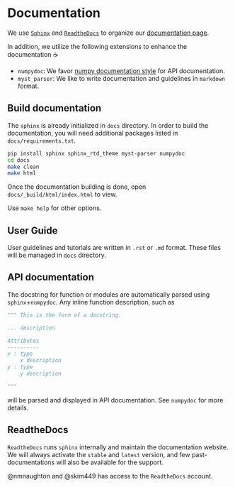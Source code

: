 # Documentation

We use [`Sphinx`](https://www.sphinx-doc.org/en/master/) and [`ReadtheDocs`](https://readthedocs.org/) to organize our [documentation page]().

In addition, we utilize the following extensions to enhance the documentation :coffee:
- `numpydoc`: We favor [numpy documentation style](https://numpydoc.readthedocs.io/en/latest/format.html) for API documentation.
- `myst_parser`: We like to write documentation and guidelines in `markdown` format.

## Build documentation

The `sphinx` is already initialized in `docs` directory. In order to build the documentation, you will need additional packages listed in `docs/requirements.txt`.

```bash
pip install sphinx sphinx_rtd_theme myst-parser numpydoc
cd docs
make clean
make html
```

Once the documentation building is done, open `docs/_build/html/index.html` to view.

Use `make help` for other options.

## User Guide

User guidelines and tutorials are written in `.rst` or `.md` format.
These files will be managed in `docs` directory.

## API documentation

The docstring for function or modules are automatically parsed using `sphinx`+`numpydoc`.
Any inline function description, such as

```py
""" This is the form of a docstring.

... description

Attributes
----------
x : type
    x description
y : type
    y description

"""
```

will be parsed and displayed in API documentation. See `numpydoc` for more details.

## ReadtheDocs

`ReadtheDocs` runs `sphinx` internally and maintain the documentation website. We will always activate the `stable` and `latest` version, and few past-documentations will also be available for the support.

@nmnaughton and @skim449 has access to the `ReadtheDocs` account.

